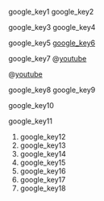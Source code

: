 google_key1
google_key2

 
 
google_key3
google_key4

 
google_key5
[google_key6](https://www.digitalunite.com/technology-guides/using-internet/searching-browsing/what-google)


google_key7
@[youtube](Quk88piD8PM)

@[youtube](6kFyvovDNl8)


google_key8
google_key9


google_key10


google_key11


1. google_key12
2. google_key13
3. google_key14
4. google_key15
5. google_key16
6. google_key17
7. google_key18
